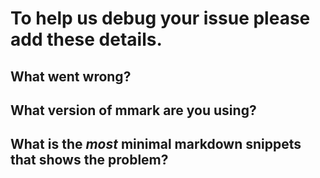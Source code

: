 # To help us debug your issue please add these details.

## What went wrong?

## What version of mmark are you using?

## What is the *most* minimal markdown snippets that shows the problem?
